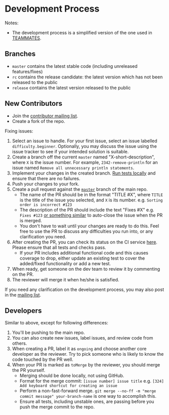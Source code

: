 # Development Process

Notes:
* The development process is a simplified version of the one used in [TEAMMATES](https://github.com/TEAMMATES/repo/blob/master/devdocs/process.md). 

## Branches

* `master` contains the latest stable code (including unreleased features/fixes)
* `rc` contains the release candidate: the latest version which has not been released to the public
* `release` contains the latest version released to the public

## New Contributors

* Join the [contributor mailing list](https://groups.google.com/forum/#!forum/hubturbo-contributors).
* Create a fork of the repo.

Fixing issues:

1. Select an issue to handle. For your first issue, select an issue labelled `difficulty.beginner`. Optionally, you may discuss the issue using the issue tracker to see if your intended solution is suitable. 
2. Create a branch off the current `master` named "X-short-description", where `X` is the issue number. For example, `2342-remove-println` for an issue named `Remove all unnecessary println statements`.
3. Implement your changes in the created branch. [Run tests locally](workflow.md) and ensure that there are no failures.
4. Push your changes to your fork.
5. Create a pull request against the [`master`](https://github.com/HubTurbo/HubTurbo) branch of the main repo.
    - The name of the PR should be in the format "TITLE #X", where `TITLE` is the title of the issue you selected, and `X` is its number. e.g. `Sorting order is incorrect #123`
    - The description of the PR should include the text "Fixes #X" e.g. `Fixes #123` [or something similar](https://github.com/blog/1506-closing-issues-via-pull-requests) to auto-close the issue when the PR is merged.
    - You don't have to wait until your changes are ready to do this. Feel free to use the PR to discuss any difficulties you run into, or any clarification you need.
6. After creating the PR, you can check its status on the CI service [here](https://travis-ci.org/HubTurbo/HubTurbo/pull_requests). Please ensure that all tests and checks pass.
    - If your PR includes additional functional code and this causes coverage to drop, either update an existing test to cover the added/fixed functionality or add a new test.
7. When ready, get someone on the dev team to review it by commenting on the PR.
8. The reviewer will merge it when he/she is satisfied.

If you need any clarification on the development process, you may also post in the [mailing list](https://groups.google.com/forum/#!forum/hubturbo-contributors).

## Developers

Similar to above, except for following differences:

1. You'll be pushing to the main repo. 
2. You can also create new issues, label issues, and review code from others.
3. When creating a PR, label it as `ongoing` and choose another core developer as the reviewer. Try to pick someone who is likely to know the code touched by the PR well.
4. When your PR is marked as `toMerge` by the reviewer, you should merge the PR yourself.
     * Merging should be done locally, not using GitHub.
     * Format for the merge commit: `[issue number] issue title` e.g. `[324] Add keyboard shortcut for creating an issue`
     * Perform a non-fast-forward merge. `git merge --no-ff -m "merge commit message" your-branch-name` is one way to accomplish this.
     * Ensure all tests, including unstable ones, are passing before you push the merge commit to the repo.
